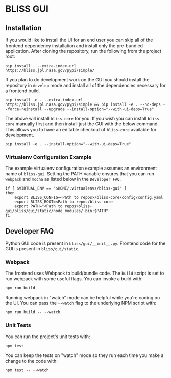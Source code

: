 BLISS GUI
=========

Installation
------------
If you would like to install the UI for an end user you can skip all of the frontend dependency installation and install only the pre-bundled application. After cloning the repository, run the following from the project root:

```
pip install . --extra-index-url https://bliss.jpl.nasa.gov/pypi/simple/
```

If you plan to do development work on the GUI you should install the repository in `develop` mode and install all of the dependencies necessary for a frontend build. 

```
pip install -e . --extra-index-url https://bliss.jpl.nasa.gov/pypi/simple && pip install -e . --no-deps --force-reinstall --upgrade --install-option="--with-ui-deps=True"
```

The above will install `bliss-core` for you. If you wish you can install `bliss-core` manually first and then install just the GUI with the below command. This allows you to have an editable checkout of `bliss-core` available for development.

```
pip install -e . --install-option="--with-ui-deps=True"
```

### Virtualenv Configuration Example

The example virtualenv configuration example assumes an environment name of `bliss-gui`. Setting the PATH variable ensures that you can run `webpack` and `mocha` as listed below in the `Developer FAQ`.

```
if [ $VIRTUAL_ENV == "$HOME/.virtualenvs/bliss-gui" ] 
then
    export BLISS_CONFIG=<Path to repos>/bliss-core/config/config.yaml
    export BLISS_ROOT=<Path to repos/bliss-core
    export PATH="<Path to repos>bliss-gui/bliss/gui/static/node_modules/.bin:$PATH"
fi
```

Developer FAQ
-------------

Python GUI code is present in `bliss/gui/__init__.py`. Frontend code for the GUI is present in `bliss/gui/static`.

### Webpack
The frontend uses Webpack to build/bundle code. The `build` script is set to run webpack with some useful flags. You can invoke a build with:

```
npm run build
```

Running webpack in "watch" mode can be helpful while you're coding on the UI. You can pass the `--watch` flag to the underlying NPM script with:

```
npm run build -- --watch
```

### Unit Tests
You can run the project's unit tests with:

```
npm test
```

You can keep the tests on "watch" mode so they run each time you make a change to the code with:

```
npm test -- --watch
```

